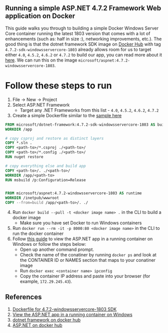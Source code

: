 ## Running a simple ASP.NET 4.7.2 Framework Web application on Docker

This guide walks you through to building a simple Docker Windows Server Core container running the latest 1803 version that comes with a lot of enhancements (such as: half in size :), networking improvements, etc.). The good thing is that the dotnet framework SDK image on [Docker Hub](https://hub.docker.com/r/microsoft/dotnet-framework) with tag `4.7.2-sdk-windowsservercore-1803` already allows room for us to target either `4.0`, `4.5.2`, `4.6.2` or `4.7.2` to build our app, you can read more about it [here](https://github.com/Microsoft/dotnet-framework-docker/blob/master/4.7.2-windowsservercore-1803/sdk/Dockerfile#L48). We can run this on the image `microsoft/aspnet:4.7.2-windowsservercore-1803`. 

# Follow these steps to run

1. File -> New -> Project
1. Select ASP.NET Framework
    * Target any .NET Frameworks from this list - `4.0`, `4.5.2`, `4.6.2`, `4.7.2`
1. Create a simple Dockerfile similar to the [sample here](./WebApp/Dockerfile)
````dockerfile
FROM microsoft/dotnet-framework:4.7.2-sdk-windowsservercore-1803 AS build
WORKDIR /app

# copy csproj and restore as distinct layers
COPY *.sln .
COPY <path-to>/*.csproj ./<path-to>/
COPY <path-to>/*.config ./<path-to>/
RUN nuget restore

# copy everything else and build app
COPY <path-to>/. ./<path-to>/
WORKDIR /app/<path-to>
RUN msbuild /p:Configuration=Release


FROM microsoft/aspnet:4.7.2-windowsservercore-1803 AS runtime
WORKDIR /inetpub/wwwroot
COPY --from=build /app/<path-to>/. ./
````
4. Run `docker build --pull -t <docker image name> .` in the CLI to build a docker image
    - Make sure you have set Docker to run Windows containers 
1. Run `docker run --rm -it -p 8000:80 <docker image name>` in the CLI to run the docker container
1. Follow [this guide](https://github.com/microsoft/dotnet-framework-docker/blob/master/samples/aspnetapp/README.md#view-the-aspnet-app-in-a-running-container-on-windows) to view the ASP.NET app in a running container on Windows or follow the steps below:
    * Open up another command prompt.
    * Check the name of the conatiner by running `docker ps` and look at the CONTAINER ID or NAMES section that maps to your conatiner image 
    * Run `docker exec <container name> ipconfig`
    * Copy the container IP address and paste into your browser (for example, `172.29.245.43`).


## References
1. [Dockerfile for 4.7.2-windowsservercore-1803 SDK ](https://github.com/Microsoft/dotnet-framework-docker/blob/master/4.7.2-windowsservercore-1803/sdk/Dockerfile#L48)
1. [View the ASP.NET app in a running container on Windows](https://github.com/microsoft/dotnet-framework-docker/blob/master/samples/aspnetapp/README.md#view-the-aspnet-app-in-a-running-container-on-windows)
1. [dotnet framework on docker hub](https://hub.docker.com/r/microsoft/dotnet-framework)
1. [ASP.NET on docker hub](https://hub.docker.com/r/microsoft/aspnet)
